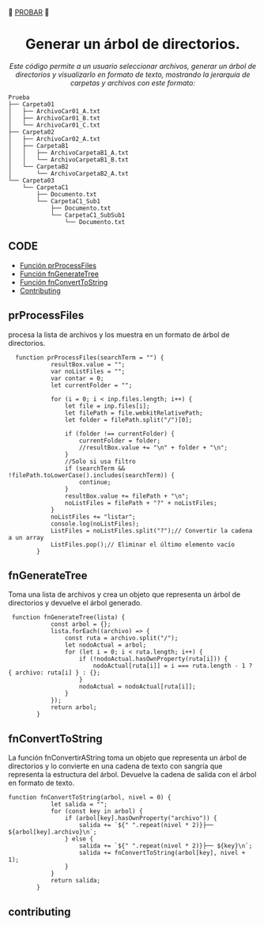 
:bookmark_tabs: <a href="https://jahsoftwr.github.io/ArbolDeCarpetas/Index.html">PROBAR</a> :bookmark_tabs:

<h1 align="center">Generar un árbol de directorios.</h1>
<p align="center"><i>Este código permite a un usuario seleccionar archivos, generar un árbol de directorios y visualizarlo en formato de texto, mostrando la jerarquía de carpetas y archivos con este formato:</i></p>

```
Prueba
├── Carpeta01
│   ├── ArchivoCar01_A.txt
│   ├── ArchivoCar01_B.txt
│   └── ArchivoCar01_C.txt
├── Carpeta02
│   ├── ArchivoCar02_A.txt
│   ├── CarpetaB1
│   │   ├── ArchivoCarpetaB1_A.txt
│   │   └── ArchivoCarpetaB1_B.txt
│   └── CarpetaB2
│       └── ArchivoCarpetaB2_A.txt
└── Carpeta03
    └── CarpetaC1
        ├── Documento.txt
        └── CarpetaC1_Sub1
            ├── Documento.txt
            └── CarpetaC1_SubSub1
                └── Documento.txt
```

## CODE

- [Función prProcessFiles](#prProcessFiles)
- [Función fnGenerateTree](#fnGenerateTree)
- [Función fnConvertToString](#fnConvertToString)
- [Contributing](#contributing)


## prProcessFiles

procesa la lista de archivos y los muestra en un formato de árbol de directorios.

```
  function prProcessFiles(searchTerm = "") {
            resultBox.value = "";
            var noListFiles = "";
            var contar = 0;
            let currentFolder = "";

            for (i = 0; i < inp.files.length; i++) {
                let file = inp.files[i];
                let filePath = file.webkitRelativePath;
                let folder = filePath.split("/")[0];

                if (folder !== currentFolder) {
                    currentFolder = folder;
                    //resultBox.value += "\n" + folder + "\n";
                }
                //Solo si usa filtro
                if (searchTerm && !filePath.toLowerCase().includes(searchTerm)) {
                    continue;
                }
                resultBox.value += filePath + "\n";
                noListFiles = filePath + "?" + noListFiles;
            }
            noListFiles += "listar";
            console.log(noListFiles);
            ListFiles = noListFiles.split("?");// Convertir la cadena a un array
            ListFiles.pop();// Eliminar el último elemento vacío
        }
```

## fnGenerateTree

Toma una lista de archivos y crea un objeto que representa un árbol de directorios y devuelve el árbol generado.

```
 function fnGenerateTree(lista) {
            const arbol = {};
            lista.forEach((archivo) => {
                const ruta = archivo.split("/");
                let nodoActual = arbol;
                for (let i = 0; i < ruta.length; i++) {
                    if (!nodoActual.hasOwnProperty(ruta[i])) {
                        nodoActual[ruta[i]] = i === ruta.length - 1 ? { archivo: ruta[i] } : {};
                    }
                    nodoActual = nodoActual[ruta[i]];
                }
            });
            return arbol;
        }
```

## fnConvertToString

La función fnConvertirAString toma un objeto que representa un árbol de directorios y lo convierte en una cadena de texto con sangría que representa la estructura del árbol.
Devuelve la cadena de salida con el árbol en formato de texto.

```
function fnConvertToString(arbol, nivel = 0) {
            let salida = "";
            for (const key in arbol) {
                if (arbol[key].hasOwnProperty("archivo")) {
                    salida += `${" ".repeat(nivel * 2)}├── ${arbol[key].archivo}\n`;
                } else {
                    salida += `${" ".repeat(nivel * 2)}├── ${key}\n`;
                    salida += fnConvertToString(arbol[key], nivel + 1);
                }
            }
            return salida;
        }

```

## contributing
